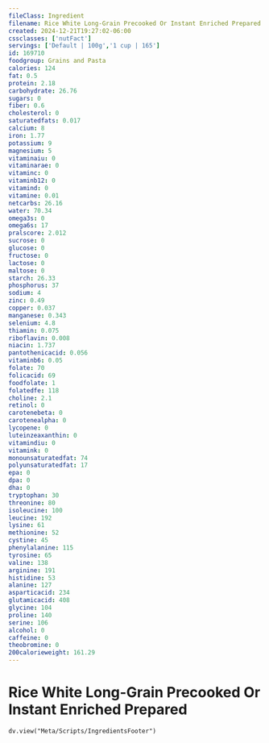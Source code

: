 ```yaml
---
fileClass: Ingredient
filename: Rice White Long-Grain Precooked Or Instant Enriched Prepared
created: 2024-12-21T19:27:02-06:00
cssclasses: ['nutFact']
servings: ['Default | 100g','1 cup | 165']
id: 169710
foodgroup: Grains and Pasta
calories: 124
fat: 0.5
protein: 2.18
carbohydrate: 26.76
sugars: 0
fiber: 0.6
cholesterol: 0
saturatedfats: 0.017
calcium: 8
iron: 1.77
potassium: 9
magnesium: 5
vitaminaiu: 0
vitaminarae: 0
vitaminc: 0
vitaminb12: 0
vitamind: 0
vitamine: 0.01
netcarbs: 26.16
water: 70.34
omega3s: 0
omega6s: 17
pralscore: 2.012
sucrose: 0
glucose: 0
fructose: 0
lactose: 0
maltose: 0
starch: 26.33
phosphorus: 37
sodium: 4
zinc: 0.49
copper: 0.037
manganese: 0.343
selenium: 4.8
thiamin: 0.075
riboflavin: 0.008
niacin: 1.737
pantothenicacid: 0.056
vitaminb6: 0.05
folate: 70
folicacid: 69
foodfolate: 1
folatedfe: 118
choline: 2.1
retinol: 0
carotenebeta: 0
carotenealpha: 0
lycopene: 0
luteinzeaxanthin: 0
vitamindiu: 0
vitamink: 0
monounsaturatedfat: 74
polyunsaturatedfat: 17
epa: 0
dpa: 0
dha: 0
tryptophan: 30
threonine: 80
isoleucine: 100
leucine: 192
lysine: 61
methionine: 52
cystine: 45
phenylalanine: 115
tyrosine: 65
valine: 138
arginine: 191
histidine: 53
alanine: 127
asparticacid: 234
glutamicacid: 408
glycine: 104
proline: 140
serine: 106
alcohol: 0
caffeine: 0
theobromine: 0
200calorieweight: 161.29
---
```


# Rice White Long-Grain Precooked Or Instant Enriched Prepared

```dataviewjs
dv.view("Meta/Scripts/IngredientsFooter")
```